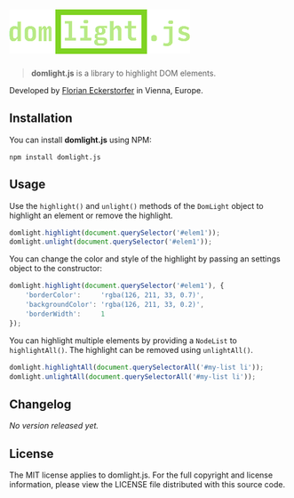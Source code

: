 ![domlight.js](https://raw.githubusercontent.com/florianeckerstorfer/domlight.js/master/docs/domlightjs.png)
===

> **domlight.js** is a library to highlight DOM elements.

Developed by [Florian Eckerstorfer](https://florian.ec) in Vienna, Europe.

Installation
------------

You can install **domlight.js** using NPM:

```shell
npm install domlight.js
```


Usage
-----

Use the `highlight()` and `unlight()` methods of the `DomLight` object to highlight an element or remove the highlight.
```javascript
domlight.highlight(document.querySelector('#elem1'));
domlight.unlight(document.querySelector('#elem1'));
```

You can change the color and style of the highlight by passing an settings object to the constructor:
```javascript
domlight.highlight(document.querySelector('#elem1'), {
    'borderColor':     'rgba(126, 211, 33, 0.7)',
    'backgroundColor': 'rgba(126, 211, 33, 0.2)',
    'borderWidth':     1
});
```

You can highlight multiple elements by providing a `NodeList` to `highlightAll()`. The highlight can be removed using `unlightAll()`.
```javascript
domlight.highlightAll(document.querySelectorAll('#my-list li'));
domlight.unlightAll(document.querySelectorAll('#my-list li'));
```


Changelog
---------

*No version released yet.*


License
--------

The MIT license applies to domlight.js. For the full copyright and license information, please view the LICENSE file distributed with this source code.

